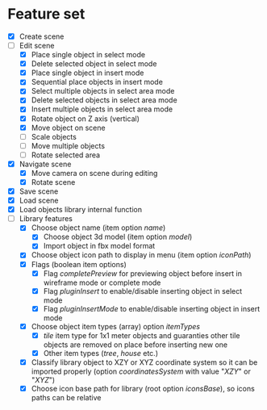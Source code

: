 # Feature set

* [x] Create scene
* [ ] Edit scene
  * [x] Place single object in select mode
  * [x] Delete selected object in select mode
  * [x] Place single object in insert mode
  * [x] Sequential place objects in insert mode
  * [x] Select multiple objects in select area mode
  * [x] Delete selected objects in select area mode
  * [x] Insert multiple objects in select area mode
  * [x] Rotate object on Z axis (vertical)
  * [x] Move object on scene
  * [ ] Scale objects
  * [ ] Move multiple objects
  * [ ] Rotate selected area
* [x] Navigate scene
  * [x] Move camera on scene during editing
  * [x] Rotate scene
* [x] Save scene
* [x] Load scene
* [x] Load objects library internal function
* [ ] Library features
  * [x] Choose object name (item option *name*)
	* [x] Choose object 3d model (item option *model*)
    * [x] Import object in fbx model format
  * [x] Choose object icon path to display in menu (item option *iconPath*)
  * [x] Flags (boolean item options)
    * [x] Flag *completePreview* for previewing object before insert in wireframe mode or complete mode
    * [x] Flag *pluginInsert* to enable/disable inserting object in select mode
    * [x] Flag *pluginInsertMode* to enable/disable inserting object in insert mode
  * [x] Choose object item types (array) option *itemTypes*
    * [x] *tile* item type for 1x1 meter objects and guaranties other tile objects are removed on place before inserting new one
    * [x] Other item types (*tree*, *house* etc.)
  * [x] Classify library object to XZY or XYZ coordinate system so it can be imported properly (option *coordinatesSystem* with value "*XZY*" or "*XYZ*")
  * [x] Choose icon base path for library (root option *iconsBase*), so icons paths can be relative
